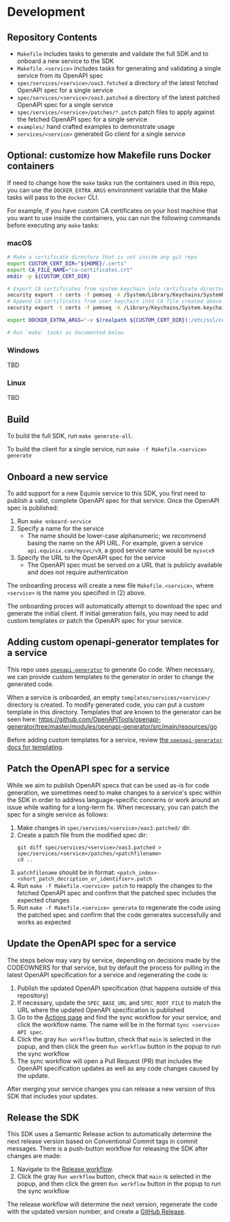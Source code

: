 # Development

## Repository Contents

- `Makefile` includes tasks to generate and validate the full SDK and to onboard a new service to the SDK
- `Makefile.<service>` includes tasks for generating and validating a single service from its OpenAPI spec
- `spec/services/<service>/oas3.fetched` a directory of the latest fetched OpenAPI spec for a single service
- `spec/services/<service>/oas3.patched` a directory of the latest patched OpenAPI spec for a single service
- `spec/services/<service>/patches/*.patch` patch files to apply against the fetched OpenAPI spec for a single service
- `examples/` hand crafted examples to demonstrate usage
- `services/<service>` generated Go client for a single service

## Optional: customize how Makefile runs Docker containers

If need to change how the `make` tasks run the containers used in this repo, you can use the `DOCKER_EXTRA_ARGS` environment variable that the Make tasks will pass to the `docker` CLI.

For example, if you have custom CA certificates on your host machine that you want to use inside the containers, you can run the following commands before executing any `make` tasks:

### macOS

```bash
# Make a certificate directory that is not inside any git repo
export CUSTOM_CERT_DIR="${HOME}/.certs"
export CA_FILE_NAME="ca-certificates.crt"
mkdir -p ${CUSTOM_CERT_DIR}

# Export CA certificates from system keychain into certificate directory
security export -t certs -f pemseq -k /System/Library/Keychains/SystemRootCertificates.keychain -o ${CUSTOM_CERT_DIR}/${CA_FILE_NAME}
# Append CA certificates from user keychain into CA file created above
security export -t certs -f pemseq -k /Library/Keychains/System.keychain >> $CUSTOM_CERT_DIR/${CA_FILE_NAME}

export DOCKER_EXTRA_ARGS="-v $(realpath ${CUSTOM_CERT_DIR}):/etc/ssl/certs"

# Run `make` tasks as documented below
```

### Windows

TBD

### Linux

TBD

## Build

To build the full SDK, run `make generate-all`.

To build the client for a single service, run `make -f Makefile.<service> generate`

## Onboard a new service

To add support for a new Equinix service to this SDK, you first need to publish a valid, complete OpenAPI spec for that service.  Once the OpenAPI spec is published:

1. Run `make onboard-service`
2. Specify a name for the service
    - The name should be lower-case alphanumeric; we recommend basing the name on the API URL.  For example, given a service `api.equinix.com/mysvc/v9`, a good service name would be `mysvcv9`
3. Specify the URL to the OpenAPI spec for the service
    - The OpenAPI spec must be served on a URL that is publicly available and does not require authentication

The onboarding process will create a new file `Makefile.<service>`, where `<service>` is the name you specified in (2) above.

The onboarding proces will automatically attempt to download the spec and generate the initial client. If initial generation fails, you may need to add custom templates or patch the OpenAPI spec for your service.

## Adding custom openapi-generator templates for a service

This repo uses [`openapi-generator`](https://github.com/OpenAPITools/openapi-generator) to generate Go code.  When necessary, we can provide custom templates to the generator in order to change the generated code.

When a service is onboarded, an empty `templates/services/<service>/` directory is created. To modify generated code, you can put a custom template in this directory.  Templates that are known to the generator can be seen here: https://github.com/OpenAPITools/openapi-generator/tree/master/modules/openapi-generator/src/main/resources/go

Before adding custom templates for a service, review [the `openapi-generator` docs for templating](https://openapi-generator.tech/docs/templating).

## Patch the OpenAPI spec for a service

While we aim to publish OpenAPI specs that can be used as-is for code generation, we sometimes need to make changes to a service's spec within the SDK in order to address language-specific concerns or work around an issue while waiting for a long-term fix.  When necessary, you can patch the spec for a single service as follows:

1. Make changes in ``spec/services/<service>/oas3.patched/`` dir.
2. Create a patch file from the modified spec dir:
   ```
   git diff spec/services/<service>/oas3.patched > spec/services/<service>/patches/<patchfilename>
   cd ..
   ```
3. ``patchfilename`` should be in format: ``<patch_index>-<short_patch_decription_or_identifier>.patch``
4. Run ``make -f Makefile.<service> patch`` to reapply the changes to the fetched OpenAPI spec and confirm that the patched spec includes the expected changes
5. Run `make -f Makefile.<service> generate` to regenerate the code using the patched spec and confirm that the code generates successfully and works as expected

## Update the OpenAPI spec for a service

The steps below may vary by service, depending on decisions made by the CODEOWNERS for that service, but by default the process for pulling in the latest OpenAPI specification for a service and regenerating the code is:

1. Publish the updated OpenAPI specification (that happens outside of this repository)
2. If necessary, update the `SPEC_BASE_URL` and `SPEC_ROOT_FILE` to match the URL where the updated OpenAPI specification is published
3. Go to the [Actions page](https://github.com/equinix/equinix-sdk-go/actions) and find the sync workflow for your service, and click the workflow name.  The name will be in the format `Sync <service> API spec`.
4. Click the gray `Run workflow` button, check that `main` is selected in the popup, and then click the green `Run workflow` button in the popup to run the sync workflow
5.  The sync workflow will open a Pull Request (PR) that includes the OpenAPI specification updates as well as any code changes caused by the update.

After merging your service changes you can release a new version of this SDK that includes your updates.

## Release the SDK

This SDK uses a Semantic Release action to automatically determine the next release version based on Conventional Commit tags in commit messages.  There is a push-button workflow for releasing the SDK after changes are made:

1. Navigate to the [Release workflow](https://github.com/equinix/equinix-sdk-go/actions/workflows/release.yaml).
2. Click the gray `Run workflow` button, check that `main` is selected in the popup, and then click the green `Run workflow` button in the popup to run the sync workflow

The release workflow will determine the next version, regenerate the code with the updated version number, and create a [GitHub Release](https://github.com/equinix/equinix-sdk-go/releases).
